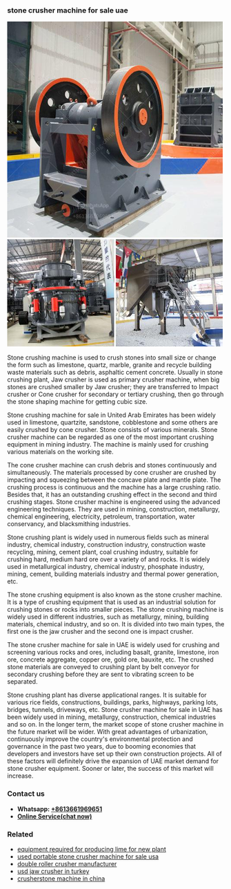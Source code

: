 <h3>stone crusher machine for sale uae</h3><img src='1702950536.jpg' alt=''><p>Stone crushing machine is used to crush stones into small size or change the form such as limestone, quartz, marble, granite and recycle building waste materials such as debris, asphaltic cement concrete. Usually in stone crushing plant, Jaw crusher is used as primary crusher machine, when big stones are crushed smaller by Jaw crusher; they are transferred to Impact crusher or Cone crusher for secondary or tertiary crushing, then go through the stone shaping machine for getting cubic size. </p><p>Stone crushing machine for sale in United Arab Emirates has been widely used in limestone, quartzite, sandstone, cobblestone and some others are easily crushed by cone crusher. Stone consists of various minerals. Stone crusher machine can be regarded as one of the most important crushing equipment in mining industry. The machine is mainly used for crushing various materials on the working site.</p><p>The cone crusher machine can crush debris and stones continuously and simultaneously. The materials processed by cone crusher are crushed by impacting and squeezing between the concave plate and mantle plate. The crushing process is continuous and the machine has a large crushing ratio. Besides that, it has an outstanding crushing effect in the second and third crushing stages. Stone crusher machine is engineered using the advanced engineering techniques. They are used in mining, construction, metallurgy, chemical engineering, electricity, petroleum, transportation, water conservancy, and blacksmithing industries.</p><p>Stone crushing plant is widely used in numerous fields such as mineral industry, chemical industry, construction industry, construction waste recycling, mining, cement plant, coal crushing industry, suitable for crushing hard, medium hard ore over a variety of and rocks. It is widely used in metallurgical industry, chemical industry, phosphate industry, mining, cement, building materials industry and thermal power generation, etc.</p><p>The stone crushing equipment is also known as the stone crusher machine. It is a type of crushing equipment that is used as an industrial solution for crushing stones or rocks into smaller pieces. The stone crushing machine is widely used in different industries, such as metallurgy, mining, building materials, chemical industry, and so on. It is divided into two main types, the first one is the jaw crusher and the second one is impact crusher.</p><p>The stone crusher machine for sale in UAE is widely used for crushing and screening various rocks and ores, including basalt, granite, limestone, iron ore, concrete aggregate, copper ore, gold ore, bauxite, etc. The crushed stone materials are conveyed to crushing plant by belt conveyor for secondary crushing before they are sent to vibrating screen to be separated.</p><p>Stone crushing plant has diverse applicational ranges. It is suitable for various rice fields, constructions, buildings, parks, highways, parking lots, bridges, tunnels, driveways, etc. Stone crusher machine for sale in UAE has been widely used in mining, metallurgy, construction, chemical industries and so on. In the longer term, the market scope of stone crusher machine in the future market will be wider. With great advantages of urbanization, continuously improve the country's environmental protection and governance in the past two years, due to booming economies that developers and investors have set up their own construction projects. All of these factors will definitely drive the expansion of UAE market demand for stone crusher equipment. Sooner or later, the success of this market will increase.</p><h3>Contact us</h3><ul><li><strong>Whatsapp:&nbsp;<a href="https://wa.me/8613661969651">+8613661969651</a></strong></li><li><a href="https://swt.shibang-china.com/?git&amp;zhl&amp;stone crusher machine for sale uae"><strong>Online Service(chat now)</strong></a></li></ul><h3>Related</h3><ul><li><a href='equipment required for producing lime for new plant.md'>equipment required for producing lime for new plant</a></li><li><a href='used portable stone crusher machine for sale usa.md'>used portable stone crusher machine for sale usa</a></li><li><a href='double roller crusher manufacturer.md'>double roller crusher manufacturer</a></li><li><a href='usd jaw crusher in turkey.md'>usd jaw crusher in turkey</a></li><li><a href='crusherstone machine in china.md'>crusherstone machine in china</a></li></ul>